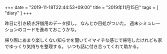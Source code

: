 +++
date = "2019-11-18T22:44:53+09:00"
title = "2019年11月15日"
tags = [ "diary" ]
+++

昨日に引き続き評価用のデータ探し。
なんとか目処がついた。
週末シミュレーションのコードを進めておこうかな。

帰り際にあまり楽しくない知らせを聞いてイマイチな感じで帰宅したけれども家でゆっくり気持ちを整理する。
いつも話に付き合ってくれて助かる。
